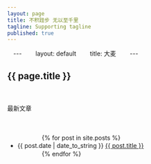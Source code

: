 ```yaml
---
layout: page
title: 不积跬步 无以至千里
tagline: Supporting tagline
published: true
---
```


　---
　　layout: default
　　title: 大麦
　　---
　　<h2>{{ page.title }}</h2>
　　<p>最新文章</p>
　　<ul>
　　　　{% for post in site.posts %}
　　　　　　<li>{{ post.date | date_to_string }} <a href="{{ site.baseurl }}{{ post.url }}">{{ post.title }}</a></li>
　　　　{% endfor %}
　　</ul>